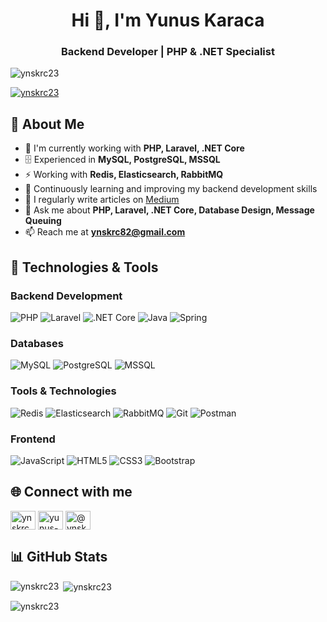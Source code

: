 <h1 align="center">Hi 👋, I'm Yunus Karaca</h1>
<h3 align="center">Backend Developer | PHP & .NET Specialist</h3>

<p align="left"> <img src="https://komarev.com/ghpvc/?username=ynskrc23&label=Profile%20views&color=0e75b6&style=flat" alt="ynskrc23" /> </p>

<p align="left"> <a href="https://github.com/ryo-ma/github-profile-trophy"><img src="https://github-profile-trophy.vercel.app/?username=ynskrc23" alt="ynskrc23" /></a> </p>

## 💼 About Me

- 🔭 I'm currently working with **PHP, Laravel, .NET Core**
- 🗄️ Experienced in **MySQL, PostgreSQL, MSSQL**
- ⚡ Working with **Redis, Elasticsearch, RabbitMQ**
- 🌱 Continuously learning and improving my backend development skills
- 📝 I regularly write articles on [Medium](https://medium.com/@ynskrc82)
- 💬 Ask me about **PHP, Laravel, .NET Core, Database Design, Message Queuing**
- 📫 Reach me at **ynskrc82@gmail.com**

## 🔧 Technologies & Tools

### Backend Development
![PHP](https://img.shields.io/badge/-PHP-777BB4?style=flat-square&logo=php&logoColor=white)
![Laravel](https://img.shields.io/badge/-Laravel-FF2D20?style=flat-square&logo=laravel&logoColor=white)
![.NET Core](https://img.shields.io/badge/-.NET%20Core-512BD4?style=flat-square&logo=dotnet&logoColor=white)
![Java](https://img.shields.io/badge/-Java-007396?style=flat-square&logo=java&logoColor=white)
![Spring](https://img.shields.io/badge/-Spring-6DB33F?style=flat-square&logo=spring&logoColor=white)

### Databases
![MySQL](https://img.shields.io/badge/-MySQL-4479A1?style=flat-square&logo=mysql&logoColor=white)
![PostgreSQL](https://img.shields.io/badge/-PostgreSQL-336791?style=flat-square&logo=postgresql&logoColor=white)
![MSSQL](https://img.shields.io/badge/-MSSQL-CC2927?style=flat-square&logo=microsoft-sql-server&logoColor=white)

### Tools & Technologies
![Redis](https://img.shields.io/badge/-Redis-DC382D?style=flat-square&logo=redis&logoColor=white)
![Elasticsearch](https://img.shields.io/badge/-Elasticsearch-005571?style=flat-square&logo=elasticsearch&logoColor=white)
![RabbitMQ](https://img.shields.io/badge/-RabbitMQ-FF6600?style=flat-square&logo=rabbitmq&logoColor=white)
![Git](https://img.shields.io/badge/-Git-F05032?style=flat-square&logo=git&logoColor=white)
![Postman](https://img.shields.io/badge/-Postman-FF6C37?style=flat-square&logo=postman&logoColor=white)

### Frontend
![JavaScript](https://img.shields.io/badge/-JavaScript-F7DF1E?style=flat-square&logo=javascript&logoColor=black)
![HTML5](https://img.shields.io/badge/-HTML5-E34F26?style=flat-square&logo=html5&logoColor=white)
![CSS3](https://img.shields.io/badge/-CSS3-1572B6?style=flat-square&logo=css3&logoColor=white)
![Bootstrap](https://img.shields.io/badge/-Bootstrap-7952B3?style=flat-square&logo=bootstrap&logoColor=white)

## 🌐 Connect with me

<p align="left">
<a href="https://twitter.com/ynskrc82" target="blank"><img align="center" src="https://raw.githubusercontent.com/rahuldkjain/github-profile-readme-generator/master/src/images/icons/Social/twitter.svg" alt="ynskrc82" height="30" width="40" /></a>
<a href="https://www.linkedin.com/in/yunus-karaca-a79816155/" target="blank"><img align="center" src="https://raw.githubusercontent.com/rahuldkjain/github-profile-readme-generator/master/src/images/icons/Social/linked-in-alt.svg" alt="yunus-karaca" height="30" width="40" /></a>
<a href="https://medium.com/@ynskrc82" target="blank"><img align="center" src="https://raw.githubusercontent.com/rahuldkjain/github-profile-readme-generator/master/src/images/icons/Social/medium.svg" alt="@ynskrc82" height="30" width="40" /></a>
</p>

## 📊 GitHub Stats

<p><img align="left" src="https://github-readme-stats.vercel.app/api/top-langs?username=ynskrc23&show_icons=true&locale=en&layout=compact" alt="ynskrc23" /></p>

<p>&nbsp;<img align="center" src="https://github-readme-stats.vercel.app/api?username=ynskrc23&show_icons=true&locale=en" alt="ynskrc23" /></p>

<p><img align="center" src="https://github-readme-streak-stats.herokuapp.com/?user=ynskrc23&" alt="ynskrc23" /></p>
